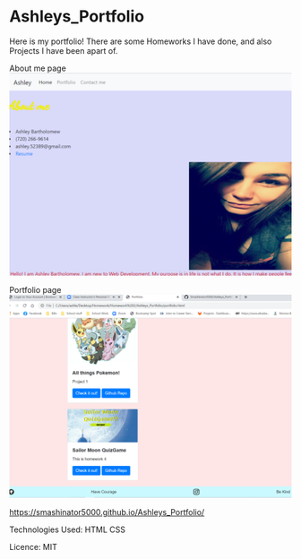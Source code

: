 # Ashleys_Portfolio
Here is my portfolio! There are some Homeworks I have done, and also Projects I have been apart of.

About me page
<img src="./images/portfolio-cap.PNG" alt="screenshot"/>

Portfolio page
<img src="./images/portfolio-cap2.PNG" alt="screenshot"/>

https://smashinator5000.github.io/Ashleys_Portfolio/

Technologies Used:
HTML
CSS

Licence:
MIT

